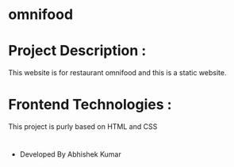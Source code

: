 # omnifood
# Project Description :
This website is for restaurant omnifood and this is a static website.

# Frontend Technologies :
This project is purly based on HTML and CSS

#
- Developed By Abhishek Kumar
